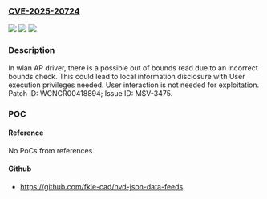 ### [CVE-2025-20724](https://cve.mitre.org/cgi-bin/cvename.cgi?name=CVE-2025-20724)
![](https://img.shields.io/static/v1?label=Product&message=MT6890%2C%20MT7615%2C%20MT7622%2C%20MT7663%2C%20MT7915%2C%20MT7916%2C%20MT7981%2C%20MT7986&color=blue)
![](https://img.shields.io/static/v1?label=Version&message=SDK%20release%207.6.7.2%20and%20before%20%2F%20openWRT%2019.07%2C%2021.02%20(MT6890)%20&color=brightgreen)
![](https://img.shields.io/static/v1?label=Vulnerability&message=CWE-125%20Out-of-bounds%20Read&color=brightgreen)

### Description

In wlan AP driver, there is a possible out of bounds read due to an incorrect bounds check. This could lead to local information disclosure with User execution privileges needed. User interaction is not needed for exploitation. Patch ID: WCNCR00418894; Issue ID: MSV-3475.

### POC

#### Reference
No PoCs from references.

#### Github
- https://github.com/fkie-cad/nvd-json-data-feeds

